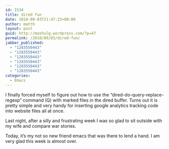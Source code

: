 ```yaml
---
id: 1534
title: dired fun
date: 2010-09-03T21:47:23+00:00
author: matth
layout: post
guid: http://mashulg.wordpress.com/?p=47
permalink: /2010/09/03/dired-fun/
jabber_published:
  - "1283550443"
  - "1283550443"
  - "1283550443"
  - "1283550443"
  - "1283550443"
  - "1283550443"
categories:
  - Emacs
---
```

I finally forced myself to figure out how to use the &#8220;dired-do-query-replace-regexp&#8221; command (Q) with marked files in the dired buffer. Turns out it is pretty simple and very handy for inserting google analytics tracking code into website files all at once.

Last night, after a silly and frustrating week I was so glad to sit outside with my wife and compare war stories.

Today, it&#8217;s my not so new friend emacs that was there to lend a hand. I am very glad this week is almost over.